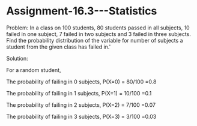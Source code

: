 # Assignment-16.3---Statistics
Problem: 
In a class on 100 students, 80 students passed in all subjects, 10 failed in one subject, 7 failed in two subjects and 3 failed in three subjects. Find the probability distribution of the variable for number of subjects a student from the given class has failed in.'

Solution:

For a random student,

The probability of failing in 0 subjects, P(X=0) = 80/100 =0.8

The probability of failing in 1 subjects, P(X=1) = 10/100 =0.1

The probability of failing in 2 subjects, P(X=2) = 7/100 =0.07

The probability of failing in 3 subjects, P(X=3) = 3/100 =0.03
